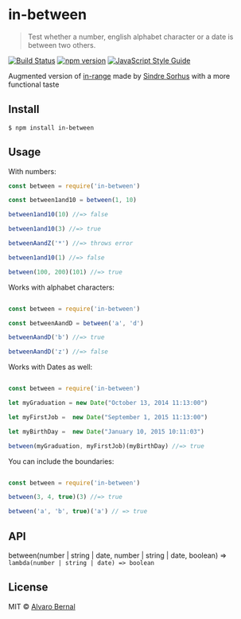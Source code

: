 # in-between 

> Test whether a number, english alphabet character or a date is between two others. 

[![Build Status](https://travis-ci.org/AlvaroBernalG/in-between.svg?branch=master)](https://travis-ci.org/AlvaroBernalG/in-between) [![npm version](https://badge.fury.io/js/in-between.svg)](https://badge.fury.io/js/in-between) [![JavaScript Style Guide](https://img.shields.io/badge/code_style-standard-brightgreen.svg)](https://standardjs.com) 

Augmented version of [in-range](https://github.com/sindresorhus/in-range) made by [Sindre Sorhus](https://sindresorhus.com) with a more functional taste

## Install

```
$ npm install in-between
```

## Usage 
With numbers: 

```js
const between = require('in-between')

const between1and10 = between(1, 10)

between1and10(10) //=> false

between1and10(3) //=> true

betweenAandZ('*') //=> throws error

between1and10(1) //=> false

between(100, 200)(101) //=> true

```

Works with alphabet characters: 

```js

const between = require('in-between')

const betweenAandD = between('a', 'd')

betweenAandD('b') //=> true

betweenAandD('z') //=> false

```

Works with Dates as well:

```js

const between = require('in-between')

let myGraduation = new Date("October 13, 2014 11:13:00")

let myFirstJob =  new Date("September 1, 2015 11:13:00")

let myBirthDay =  new Date("January 10, 2015 10:11:03")

between(myGraduation, myFirstJob)(myBirthDay) //=> true

```

You can include the boundaries:

```js

const between = require('in-between')

between(3, 4, true)(3) //=> true

between('a', 'b', true)('a') // => true

```

## API
between(number | string | date, number | string | date, boolean) => `lambda(number | string | date) => boolean`

## License
MIT © [Alvaro Bernal](https://github.com/AlvaroBernalG/) 
